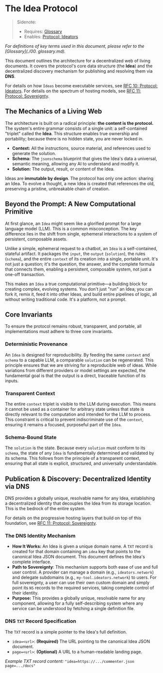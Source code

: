 # The Idea Protocol

> Sidenote:
>
> - Requires: [Glossary](./00_glossary.md)
> - Enables: [Protocol: Ideators](./10_protocol_ideators.md)

_For definitions of key terms used in this document, please refer to the [Glossary](./00. glossary.md)._

This document outlines the architecture for a decentralized web of living documents. It covers the protocol's core data structure (the **Idea**) and the decentralized discovery mechanism for publishing and resolving them via **DNS**.

For details on how `Ideas` become executable services, see [RFC 10: Protocol: Ideators](./10_protocol_ideators.md). For details on the spectrum of hosting models, see [RFC 11: Protocol: Sovereignty](./11_protocol_sovereignty.md).

## The Mechanics of a Living Web

The architecture is built on a radical principle: **the content is the protocol.** The system's entire grammar consists of a single unit: a self-contained "triplet" called the **Idea**. This structure enables true ownership and portability; because there is no hidden state, you are never locked in.

- **Context:** All the instructions, source material, and references used to generate the solution.
- **Schema:** The `jsonschema` blueprint that gives the Idea's data a universal, semantic meaning, allowing any AI to understand and modify it.
- **Solution:** The output, result, or content of the Idea.

Ideas are **immutable by design**. The protocol has only one action: sharing an Idea. To evolve a thought, a new Idea is created that references the old, preserving a pristine, unbreakable chain of creation.

## Beyond the Prompt: A New Computational Primitive

At first glance, an `Idea` might seem like a glorified prompt for a large language model (LLM). This is a common misconception. The key difference lies in the shift from single, ephemeral interactions to a system of persistent, composable assets.

Unlike a simple, ephemeral request to a chatbot, an `Idea` is a self-contained, stateful artifact. It packages the `input`, the `output` (`solution`), the rules (`schema`), and the entire `context` of its creation into a single, portable unit. It's not just a question; it's the question, the answer, and the complete formula that connects them, enabling a persistent, composable system, not just a one-off transaction.

This makes an `Idea` a true computational primitive—a building block for creating complex, evolving systems. You don't just "run" an Idea; you can fork it, remix it, feed it into other Ideas, and build entire pipelines of logic, all without writing traditional code. It's a platform, not a prompt.

## Core Invariants

To ensure the protocol remains robust, transparent, and portable, all implementations must adhere to three core invariants.

### Deterministic Provenance

An `Idea` is designed for reproducibility. By feeding the same `context` and `schema` to a capable LLM, a comparable `solution` can be regenerated. This principle ensures that we are striving for a reproducible web of ideas. While variations from different providers or model settings are expected, the fundamental goal is that the output is a direct, traceable function of its inputs.

### Transparent Context

The entire `context` triplet is visible to the LLM during execution. This means it cannot be used as a container for arbitrary state unless that state is directly relevant to the computation and intended for the LLM to process. This constraint is critical to prevent indiscriminate use of the `context`, ensuring it remains a focused, purposeful part of the `Idea`.

### Schema-Bound State

The `solution` is the state. Because every `solution` must conform to its `schema`, the state of any `Idea` is fundamentally determined and validated by its schema. This follows from the principle of a transparent context, ensuring that all state is explicit, structured, and universally understandable.

## Publication & Discovery: Decentralized Identity via DNS

DNS provides a globally unique, resolvable name for any Idea, establishing a decentralized identity that decouples the Idea from its storage location. This is the bedrock of the entire system.

For details on the progressive hosting layers that build on top of this foundation, see [RFC 11: Protocol: Sovereignty](./11_protocol_sovereignty.md).

### The DNS Identity Mechanism

- **How It Works:** An Idea is given a unique domain name. A `TXT` record is created for that domain containing an `idea` key that points to the canonical Idea JSON document. This document defines the Idea's complete interface.
- **Path to Sovereignty**: This mechanism supports both ease of use and full user control. A provider can manage a domain (e.g., `ideators.network`) and delegate subdomains (e.g., `my-tool.ideators.network`) to users. For full sovereignty, a user can use their own custom domain and simply point its `NS` records to the required services, taking complete control of their identity.
- **Purpose:** This provides a globally unique, resolvable name for any component, allowing for a fully self-describing system where any service can be understood by fetching a single definition file.

### DNS `TXT` Record Specification

The `TXT` record is a simple pointer to the Idea's full definition.

- `idea=<url>`: **(Required)** The URL pointing to the canonical Idea JSON document.
- `page=<url>`: **(Optional)** A URL to a human-readable landing page.

_Example TXT record content:_ `"idea=https://.../commenter.json page=.../docs"`
